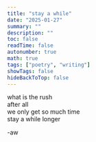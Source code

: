 ```yaml
---
title: "stay a while"
date: "2025-01-27"
summary: ""
description: ""
toc: false
readTime: false
autonumber: true
math: true
tags: ["poetry", "writing"]
showTags: false
hideBackToTop: false
---
```


what is the rush  
after all  
we only get so much time  
stay a while longer  
  
-aw